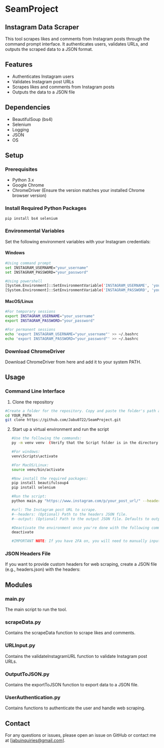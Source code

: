 # SeamProject

## Instagram Data Scraper

This tool scrapes likes and comments from Instagram posts through the command prompt interface. It authenticates users, validates URLs, and outputs the scraped data to a JSON format. 

## Features
- Authenticates Instagram users
- Validates Instagram post URLs
- Scrapes likes and comments from Instagram posts
- Outputs the data to a JSON file

## Dependencies
- BeautifulSoup (bs4)
- Selenium
- Logging
- JSON
- OS

## Setup

### Prerequisites
- Python 3.x
- Google Chrome
- ChromeDriver (Ensure the version matches your installed Chrome browser version)

### Install Required Python Packages

```sh
pip install bs4 selenium
```

### Environmental Variables

Set the following environment variables with your Instagram credentials:

#### Windows
```sh
#Using command prompt
set INSTAGRAM_USERNAME="your_username"
set INSTAGRAM_PASSWORD="your_password"

#Using powershell
[System.Environment]::SetEnvironmentVariable('INSTAGRAM_USERNAME', 'your_username', 'User')
[System.Environment]::SetEnvironmentVariable('INSTAGRAM_PASSWORD', 'your_password', 'User')
```

#### MacOS/Linux
```sh
#For temporary sessions
export INSTAGRAM_USERNAME="your_username"
export INSTAGRAM_PASSWORD="your_password"

#For permanent sessions
echo 'export INSTAGRAM_USERNAME="your_username"' >> ~/.bashrc
echo 'export INSTAGRAM_PASSWORD="your_password"' >> ~/.bashrc
```

### Download ChromeDriver

Download ChromeDriver from here and add it to your system PATH.

## Usage
### Command Line Interface
1. Clone the repository
```sh
#Create a folder for the repository. Copy and paste the folder's path and then use the following commands:
cd YOUR_PATH
git clone https://github.com/Jabu0722/SeamProject.git
```
2. Start up a virtual environment and run the script
```sh
   #Use the following the commands:
   py -m venv venv  (Verify that the Script folder is in the directory after the installation is done)

   #For windows:
   venv\Scripts\activate

   #For MacOS/Linux:
   source venv/bin/activate

   #Now install the required packages:
   pip install beautifulsoup4
   pip install selenium

   #Run the script:
   python main.py "https://www.instagram.com/p/your_post_url/" --headers "path/to/headers.json" --output "path/to/output.json"

   #url: The Instagram post URL to scrape.
   #--headers: (Optional) Path to the headers JSON file.
   #--output: (Optional) Path to the output JSON file. Defaults to output.json if not provided.

   #Deactivate the environment once you're done with the following command:
   deactivate

   #IMPORTANT NOTE: If you have 2FA on, you will need to manually input your credentials and then press enter in the command line when done
 ```  
### JSON Headers File
If you want to provide custom headers for web scraping, create a JSON file (e.g., headers.json) with the headers:

## Modules

### main.py
The main script to run the tool.

### scrapeData.py
Contains the scrapeData function to scrape likes and comments.

### URLInput.py
Contains the validateInstagramURL function to validate Instagram post URLs.

### OutputToJSON.py
Contains the exportToJSON function to export data to a JSON file.

### UserAuthentication.py
Contains functions to authenticate the user and handle web scraping.

## Contact

For any questions or issues, please open an issue on GitHub or contact me at [jabuinquiries@gmail.com].





   











